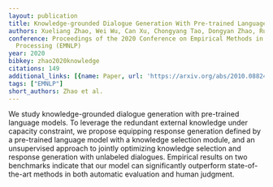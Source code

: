 ```yaml
---
layout: publication
title: Knowledge-grounded Dialogue Generation With Pre-trained Language Models
authors: Xueliang Zhao, Wei Wu, Can Xu, Chongyang Tao, Dongyan Zhao, Rui Yan
conference: Proceedings of the 2020 Conference on Empirical Methods in Natural Language
  Processing (EMNLP)
year: 2020
bibkey: zhao2020knowledge
citations: 149
additional_links: [{name: Paper, url: 'https://arxiv.org/abs/2010.08824'}]
tags: ["EMNLP"]
short_authors: Zhao et al.
---
```

We study knowledge-grounded dialogue generation with pre-trained language
models. To leverage the redundant external knowledge under capacity constraint,
we propose equipping response generation defined by a pre-trained language
model with a knowledge selection module, and an unsupervised approach to
jointly optimizing knowledge selection and response generation with unlabeled
dialogues. Empirical results on two benchmarks indicate that our model can
significantly outperform state-of-the-art methods in both automatic evaluation
and human judgment.